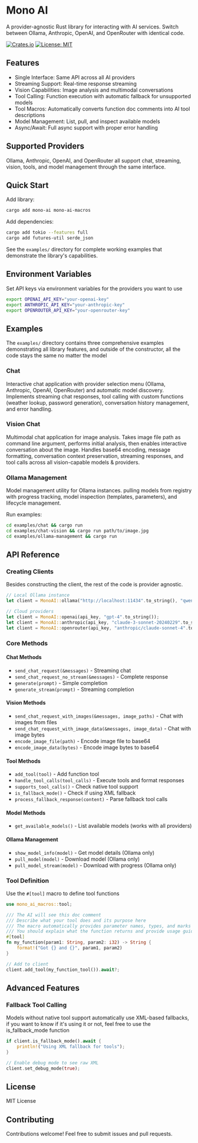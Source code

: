 # Mono AI

A provider-agnostic Rust library for interacting with AI services. Switch between Ollama, Anthropic, OpenAI, and OpenRouter with identical code.

[![Crates.io](https://img.shields.io/crates/v/mono-ai.svg)](https://crates.io/crates/mono-ai)
[![License: MIT](https://img.shields.io/badge/License-MIT-yellow.svg)](https://opensource.org/licenses/MIT)

## Features

- Single Interface: Same API across all AI providers
- Streaming Support: Real-time response streaming
- Vision Capabilities: Image analysis and multimodal conversations  
- Tool Calling: Function execution with automatic fallback for unsupported models
- Tool Macros: Automatically converts function doc comments into AI tool descriptions
- Model Management: List, pull, and inspect available models
- Async/Await: Full async support with proper error handling

## Supported Providers

Ollama, Anthropic, OpenAI, and OpenRouter all support chat, streaming, vision, tools, and model management through the same interface.

## Quick Start

Add library:
```bash
cargo add mono-ai mono-ai-macros
```

Add dependencies:

```bash
cargo add tokio --features full 
cargo add futures-util serde_json
```

See the `examples/` directory for complete working examples that demonstrate the library's capabilities.

## Environment Variables

Set API keys via environment variables for the providers you want to use

```bash
export OPENAI_API_KEY="your-openai-key"
export ANTHROPIC_API_KEY="your-anthropic-key" 
export OPENROUTER_API_KEY="your-openrouter-key"
```

## Examples

The `examples/` directory contains three comprehensive examples demonstrating all library features, and outside of the constructor, all the code stays the same no matter the model

### Chat

Interactive chat application with provider selection menu (Ollama, Anthropic, OpenAI, OpenRouter) and automatic model discovery. Implements streaming chat responses, tool calling with custom functions (weather lookup, password generation), conversation history management, and error handling.

### Vision Chat

Multimodal chat application for image analysis. Takes image file path as command line argument, performs initial analysis, then enables interactive conversation about the image. Handles base64 encoding, message formatting, conversation context preservation, streaming responses, and tool calls across all vision-capable models & providers.

### Ollama Management

Model management utility for Ollama instances. pulling models from registry with progress tracking, model inspection (templates, parameters), and lifecycle management.

Run examples:

```bash
cd examples/chat && cargo run
cd examples/chat-vision && cargo run path/to/image.jpg
cd examples/ollama-management && cargo run
```

## API Reference

### Creating Clients

Besides constructing the client, the rest of the code is provider agnostic.
```rust
// Local Ollama instance
let client = MonoAI::ollama("http://localhost:11434".to_string(), "qwen3:8b".to_string());

// Cloud providers
let client = MonoAI::openai(api_key, "gpt-4".to_string());
let client = MonoAI::anthropic(api_key, "claude-3-sonnet-20240229".to_string());
let client = MonoAI::openrouter(api_key, "anthropic/claude-sonnet-4".to_string());
```

### Core Methods

#### Chat Methods
- `send_chat_request(&messages)` - Streaming chat
- `send_chat_request_no_stream(&messages)` - Complete response
- `generate(prompt)` - Simple completion
- `generate_stream(prompt)` - Streaming completion

#### Vision Methods  
- `send_chat_request_with_images(&messages, image_paths)` - Chat with images from files
- `send_chat_request_with_image_data(&messages, image_data)` - Chat with image bytes
- `encode_image_file(path)` - Encode image file to base64
- `encode_image_data(bytes)` - Encode image bytes to base64

#### Tool Methods
- `add_tool(tool)` - Add function tool
- `handle_tool_calls(tool_calls)` - Execute tools and format responses
- `supports_tool_calls()` - Check native tool support
- `is_fallback_mode()` - Check if using XML fallback
- `process_fallback_response(content)` - Parse fallback tool calls

#### Model Methods
- `get_available_models()` - List available models (works with all providers)

#### Ollama Management
- `show_model_info(model)` - Get model details (Ollama only)  
- `pull_model(model)` - Download model (Ollama only)
- `pull_model_stream(model)` - Download with progress (Ollama only)

### Tool Definition

Use the `#[tool]` macro to define tool functions

```rust
use mono_ai_macros::tool;

/// The AI will see this doc comment
/// Describe what your tool does and its purpose here
/// The macro automatically provides parameter names, types, and marks all as required
/// You should explain what the function returns and provide usage guidance
#[tool]
fn my_function(param1: String, param2: i32) -> String {
    format!("Got {} and {}", param1, param2)
}

// Add to client
client.add_tool(my_function_tool()).await?;
```

## Advanced Features

### Fallback Tool Calling

Models without native tool support automatically use XML-based fallbacks, if you want to know if it's using it or not, feel free to use the is_fallback_mode function

```rust
if client.is_fallback_mode().await {
    println!("Using XML fallback for tools");
}

// Enable debug mode to see raw XML
client.set_debug_mode(true);
```

## License

MIT License

## Contributing

Contributions welcome! Feel free to submit issues and pull requests.